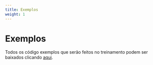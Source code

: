 ```yaml
---
title: Exemplos
weight: 1
---
```


# Exemplos

Todos os código exemplos que serão feitos no treinamento podem ser baixados clicando [aqui]().
